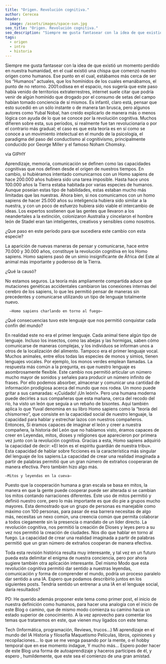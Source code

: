```yaml
---
title: "Origen. Revolución cognitiva."
author: Cerecea
header:
  image: /assets/images/space-sun.jpg
seo_title: "Origen. Revolución cognitiva."
seo_description: "Siempre me gusta fantasear con la idea de que existió un momento perdido en nuestra humanidad, en el cual existió una chispa que comenzó  nuestro origen como humanos. Ese punto en el cual..."  
tags: 
  - origen
  - intro
  - historia
---
```


Siempre me gusta fantasear con la idea de que existió un momento perdido en nuestra humanidad, en el cual existió una chispa que comenzó  nuestro origen como humanos. Ese punto en el cual, estábamos más cerca de ser los “Humanos” actuales, que los homínidos de los cuales emanábamos, el punto de no retorno. 2001:odisea en el espacio, nos sugería que este paso había venido de territorios extraterrestres, internet suele citar que podría venir de algún homínido que drogado por el consumo de setas del campo habían tomado conciencia de sí mismos. Es infantil, claro está, pensar que esto sucedió en un sólo instante o de manera tan brusca, pero algunos autores como Yubal Nobal, han creído explicarlo de manera más o menos lógica con ayuda de lo que se conoce por la revolución cognitiva. Muchos difieren sobre esta, sus períodos, si realmente fue tan revolucionaria o por el contrario más gradual; el caso es que esta teoría es en sí como se conoce a un movimiento intelectual en el mundo de la psicología, el paradigma del paso del conductismo al cognitivismo, principalmente conducido por George Miller y el famoso Noham Chomsky.


via GIPHY

Aprendizaje, memoria, comunicación se definen como las capacidades cognitivas que nos definen desde el origen de nuestros tiempos. En cambio, si hubiéramos intentado comunicarnos con un Homo sapiens de hace 200.000 años hubiera sido una tarea imposible. Hasta hace unos 100.000 años la Tierra estaba habitada por varias especies de humanos. Aunque poseían estas tipo de habilidades, estas estaban mucho más limitadas que las nuestras. Ahora bien, si nos comunicamos con un homo sapiens de hacer 25.000 años su inteligencia hubiera sido similar a la nuestra, y con un poco de esfuerzo hubiera sido viable el intercambio de ideas. Los expertos sostienen que las gentes que llevaron a los neandertales a la extinción, colonizaron Australia y cincelaron el hombre león de Stadel eran tan inteligentes, creativos y sensibles como nosotros.

¿Que paso en este período para que sucediera este cambio con esta especie?

  La aparición de nuevas maneras de pensar y comunicarse, hace entre 70.000 y 30.000 años, constituye la revolución cognitiva en los Homo sapiens. Homo sapiens pasó de un simio insignificante de África del Este al animal más importante y poderoso de la Tierra.

¿Qué la causó?

No estamos seguros. La teoría más ampliamente compartida aduce que mutaciones genéticas accidentales cambiaron las conexiones internas del cerebro de los sapiens, lo que les permitió pensar de maneras sin precedentes y comunicarse utilizando un tipo de lenguaje totalmente nuevo. 


      –Homo sapiens charlando en torno al fuego–
¿Qué consecuencias tuvo este lenguaje que nos permitió conquistar cada confín del mundo?

En realidad este no era el primer lenguaje. Cada animal tiene algún tipo de lenguaje. Incluso los insectos, como las abejas y las hormigas, saben cómo comunicarse de maneras complejas, y los individuos se informan unos a otros de la localización del alimento. Tampoco era el primer lenguaje vocal. Muchos animales, entre ellos todas las especies de monos y simios, tienen lenguajes vocales. Por ejemplo, los monos verdes emplean llamadas. La respuesta más común a la pregunta, es que nuestro lenguaje es asombrosamente flexible. Este cambio nos permitió articular un número mucho mayor de sonidos y señales para producir un número infinito de frases. Por ello podemos absorber, almacenar y comunicar una cantidad de información prodigiosa acerca del mundo que nos rodea. Un mono puede gritar a sus camaradas: «¡Cuidado! ¡Un león!». Pero una humana moderna puede decirles a sus compañeras que esta mañana, cerca del recodo del río, ha visto un león que seguía a un rebaño de bisontes. Aquí también aplica lo que Yuval denomina en su libro Homo sapiens como la “teoría del chismorreo”, que consiste en la capacidad social de nuestro lenguaje, la capacidad para hablar y estrechar lazos con nuestros compañeros. Entonces, Si éramos capaces de imaginar el león y creer a nuestra compañera, la historia del León que no habíamos visto, éramos capaces de creer en Leyendas, mitos, dioses y religiones que aparecieron por primera vez junto con la revolución cognitiva. Gracias a esta, Homo sapiens adquirió la capacidad de decir: «El león es el espíritu guardián de nuestra tribu». Esta capacidad de hablar sobre ficciones es la característica más singular del lenguaje de los sapiens.La capacidad de crear una realidad imaginada a partir de palabras permitió que un gran número de extraños cooperaran de manera efectiva. Pero también hizo algo más.


    –Mitos y leyendas en la cueva–
Puesto que la cooperación humana a gran escala se basa en mitos, la manera en que la gente puede cooperar puede ser alterada si se cambian los mitos contando narraciones diferentes. Este uso de mitos permitió y definió nuestro core, pero lo más importante es que dio pie a grupos mucho mayores. Esta demostrado que un grupo de personas es manejable como máximo con 100 personas, para pasar de esa barrera necesitas de algo más, necesitas un nexo común, una creencia común que permita colaborar a todos  ciegamente sin la presencia o mandato de un líder directo. La revolución cognitiva, nos permitió la creación de Dioses y leyes pero a su vez nos permitió la creación de ciudades. Nos dio que hablar en torno al fuego. La capacidad de crear una realidad imaginada a partir de palabras permitió que un gran número de extraños cooperan de manera efectiva. 

Toda esta revisión histórica resulta muy interesante, y tal vez en un futuro pueda esta delimitar el enigma de nuestra conciencia, pero por ahora sugiere también otra aplicación interesante. Del mismo Modo que esta revolución cognitiva permitió dar sentido a nuestras leyendas, comunicación y forma de comprender el mundo, podría un proceso paralelo dar sentido a una IA. Espero que podamos describirlo juntos en los siguientes posts. Tendría sentido un entrenar a una IA en el lenguaje social, daría resultados?

 

PD: He querido además proponer este tema como primer post, el inicio de nuestra definición como humanos, para hacer una analogía con el inicio de este Blog o camino, que de mismo modo comienza su camino hacia un estado superior de conocimiento. A la vez aprovecho para comentar los temas que trataremos en este, que vienen muy ligados con este tema:

Tech (Informática, programación, Reviews, trucos…)
Mi aprendizaje en el mundo del IA
Historia y filosofía
Maquetismo
Películas, libros, opiniones y recopilaciones…
lo que se me venga pasando por la mente, o el hobby temporal que en ese momento indague,
Y mucho más…
Espero poder hacer de este Blog una forma de autoaprendizaje y haceros partícipes de él, y espero , humildemente, que este sea el comienzo de una gran amistad.



[^1]: Texture image courtesty of [Lovetextures](http://www.lovetextures.com/)